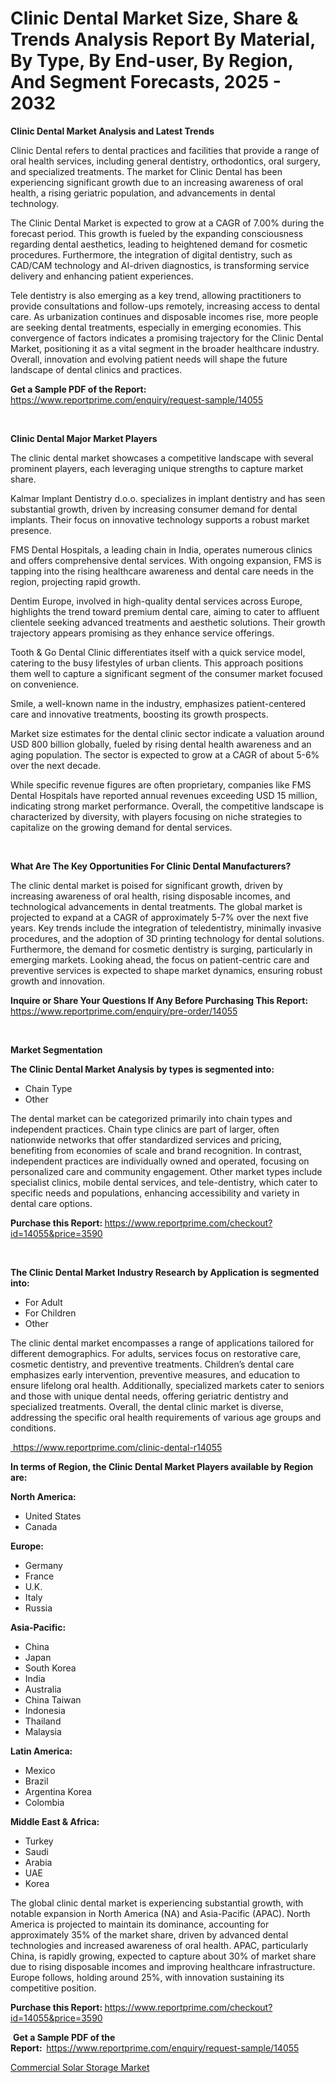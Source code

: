 <p><h1>Clinic Dental Market Size, Share & Trends Analysis Report By Material, By Type, By End-user, By Region, And Segment Forecasts, 2025 - 2032</h1></p><p><strong>Clinic Dental Market Analysis and Latest Trends</strong></p>
<p><p>Clinic Dental refers to dental practices and facilities that provide a range of oral health services, including general dentistry, orthodontics, oral surgery, and specialized treatments. The market for Clinic Dental has been experiencing significant growth due to an increasing awareness of oral health, a rising geriatric population, and advancements in dental technology. </p><p>The Clinic Dental Market is expected to grow at a CAGR of 7.00% during the forecast period. This growth is fueled by the expanding consciousness regarding dental aesthetics, leading to heightened demand for cosmetic procedures. Furthermore, the integration of digital dentistry, such as CAD/CAM technology and AI-driven diagnostics, is transforming service delivery and enhancing patient experiences. </p><p>Tele dentistry is also emerging as a key trend, allowing practitioners to provide consultations and follow-ups remotely, increasing access to dental care. As urbanization continues and disposable incomes rise, more people are seeking dental treatments, especially in emerging economies. This convergence of factors indicates a promising trajectory for the Clinic Dental Market, positioning it as a vital segment in the broader healthcare industry. Overall, innovation and evolving patient needs will shape the future landscape of dental clinics and practices.</p></p>
<p><strong>Get a Sample PDF of the Report:&nbsp;</strong> <a href="https://www.reportprime.com/enquiry/request-sample/14055?utm_campaign=2196&utm_medium=2&utm_source=Github&utm_content=ia&utm_term=20032025&utm_id=clinic-dental">https://www.reportprime.com/enquiry/request-sample/14055</a></p>
<p>&nbsp;</p>
<p><strong>Clinic Dental Major Market Players</strong></p>
<p><p>The clinic dental market showcases a competitive landscape with several prominent players, each leveraging unique strengths to capture market share. </p><p>Kalmar Implant Dentistry d.o.o. specializes in implant dentistry and has seen substantial growth, driven by increasing consumer demand for dental implants. Their focus on innovative technology supports a robust market presence.</p><p>FMS Dental Hospitals, a leading chain in India, operates numerous clinics and offers comprehensive dental services. With ongoing expansion, FMS is tapping into the rising healthcare awareness and dental care needs in the region, projecting rapid growth.</p><p>Dentim Europe, involved in high-quality dental services across Europe, highlights the trend toward premium dental care, aiming to cater to affluent clientele seeking advanced treatments and aesthetic solutions. Their growth trajectory appears promising as they enhance service offerings.</p><p>Tooth & Go Dental Clinic differentiates itself with a quick service model, catering to the busy lifestyles of urban clients. This approach positions them well to capture a significant segment of the consumer market focused on convenience.</p><p>Smile, a well-known name in the industry, emphasizes patient-centered care and innovative treatments, boosting its growth prospects. </p><p>Market size estimates for the dental clinic sector indicate a valuation around USD 800 billion globally, fueled by rising dental health awareness and an aging population. The sector is expected to grow at a CAGR of about 5-6% over the next decade. </p><p>While specific revenue figures are often proprietary, companies like FMS Dental Hospitals have reported annual revenues exceeding USD 15 million, indicating strong market performance. Overall, the competitive landscape is characterized by diversity, with players focusing on niche strategies to capitalize on the growing demand for dental services.</p></p>
<p>&nbsp;</p>
<p><strong>What Are The Key Opportunities For Clinic Dental Manufacturers?</strong></p>
<p><p>The clinic dental market is poised for significant growth, driven by increasing awareness of oral health, rising disposable incomes, and technological advancements in dental treatments. The global market is projected to expand at a CAGR of approximately 5-7% over the next five years. Key trends include the integration of teledentistry, minimally invasive procedures, and the adoption of 3D printing technology for dental solutions. Furthermore, the demand for cosmetic dentistry is surging, particularly in emerging markets. Looking ahead, the focus on patient-centric care and preventive services is expected to shape market dynamics, ensuring robust growth and innovation.</p></p>
<p><strong>Inquire or Share Your Questions If Any Before Purchasing This Report:</strong> <a href="https://www.reportprime.com/enquiry/pre-order/14055?utm_campaign=2196&utm_medium=2&utm_source=Github&utm_content=ia&utm_term=20032025&utm_id=clinic-dental">https://www.reportprime.com/enquiry/pre-order/14055</a></p>
<p>&nbsp;</p>
<p><strong>Market Segmentation</strong></p>
<p><strong>The Clinic Dental Market Analysis by types is segmented into:</strong></p>
<p><ul><li>Chain Type</li><li>Other</li></ul></p>
<p><p>The dental market can be categorized primarily into chain types and independent practices. Chain type clinics are part of larger, often nationwide networks that offer standardized services and pricing, benefiting from economies of scale and brand recognition. In contrast, independent practices are individually owned and operated, focusing on personalized care and community engagement. Other market types include specialist clinics, mobile dental services, and tele-dentistry, which cater to specific needs and populations, enhancing accessibility and variety in dental care options.</p></p>
<p><strong>Purchase this Report:&nbsp;</strong><a href="https://www.reportprime.com/checkout?id=14055&price=3590&utm_campaign=2196&utm_medium=2&utm_source=Github&utm_content=ia&utm_term=20032025&utm_id=clinic-dental">https://www.reportprime.com/checkout?id=14055&price=3590</a></p>
<p>&nbsp;</p>
<p><strong>The Clinic Dental Market Industry Research by Application is segmented into:</strong></p>
<p><ul><li>For Adult</li><li>For Children</li><li>Other</li></ul></p>
<p><p>The clinic dental market encompasses a range of applications tailored for different demographics. For adults, services focus on restorative care, cosmetic dentistry, and preventive treatments. Children’s dental care emphasizes early intervention, preventive measures, and education to ensure lifelong oral health. Additionally, specialized markets cater to seniors and those with unique dental needs, offering geriatric dentistry and specialized treatments. Overall, the dental clinic market is diverse, addressing the specific oral health requirements of various age groups and conditions.</p></p>
<p><a href="https://www.reportprime.com/clinic-dental-r14055?utm_campaign=2196&utm_medium=2&utm_source=Github&utm_content=ia&utm_term=20032025&utm_id=clinic-dental">&nbsp;https://www.reportprime.com/clinic-dental-r14055</a></p>
<p><strong>In terms of Region, the Clinic Dental Market Players available by Region are:</strong></p>
<p>
    <p> <strong> North America: </strong>
        <ul>
            <li>United States</li>
            <li>Canada</li>
        </ul>
        </p> 
    <p> <strong> Europe: </strong>
        <ul>
            <li>Germany</li>
            <li>France</li>
            <li>U.K.</li>
            <li>Italy</li>
            <li>Russia</li>
        </ul>
        </p> 
    <p> <strong> Asia-Pacific: </strong>
        <ul>
            <li>China</li>
            <li>Japan</li>
            <li>South Korea</li>
            <li>India</li>
            <li>Australia</li>
            <li>China Taiwan</li>
            <li>Indonesia</li>
            <li>Thailand</li>
            <li>Malaysia</li>
        </ul>
        </p> 
    <p> <strong> Latin America: </strong>
        <ul>
            <li>Mexico</li>
            <li>Brazil</li>
            <li>Argentina Korea</li>
            <li>Colombia</li>
        </ul>
        </p> 
    <p> <strong> Middle East & Africa: </strong>
        <ul>
            <li>Turkey</li>
            <li>Saudi</li>
            <li>Arabia</li>
            <li>UAE</li>
            <li>Korea</li>
        </ul>
    </p>
    </p>
<p><p>The global clinic dental market is experiencing substantial growth, with notable expansion in North America (NA) and Asia-Pacific (APAC). North America is projected to maintain its dominance, accounting for approximately 35% of the market share, driven by advanced dental technologies and increased awareness of oral health. APAC, particularly China, is rapidly growing, expected to capture about 30% of market share due to rising disposable incomes and improving healthcare infrastructure. Europe follows, holding around 25%, with innovation sustaining its competitive position.</p></p>
<p><strong>Purchase this Report: </strong><a href="https://www.reportprime.com/checkout?id=14055&price=3590&utm_campaign=2196&utm_medium=2&utm_source=Github&utm_content=ia&utm_term=20032025&utm_id=clinic-dental">https://www.reportprime.com/checkout?id=14055&price=3590</a></p>
<p>&nbsp;<strong>Get a Sample PDF of the Report:&nbsp;&nbsp;</strong><a href="https://www.reportprime.com/enquiry/request-sample/14055?utm_campaign=2196&utm_medium=2&utm_source=Github&utm_content=ia&utm_term=20032025&utm_id=clinic-dental">https://www.reportprime.com/enquiry/request-sample/14055</a></p>
<p><strong></strong></p>
<p><p><a href="https://github.com/MariaWashington76/Market-Research-Report-List-2/blob/main/commercial-solar-storage-market.md?utm_campaign=2196&utm_medium=2&utm_source=Github&utm_content=ia&utm_term=20032025&utm_id=clinic-dental">Commercial Solar Storage Market</a></p></p>